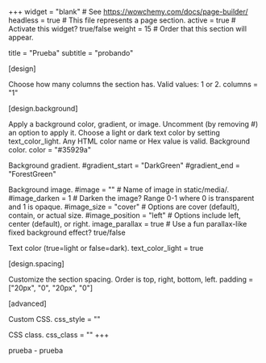 +++ widget = "blank" # See https://wowchemy.com/docs/page-builder/ headless = true # This file represents a page section. active = true # Activate this widget? true/false weight = 15 # Order that this section will appear.

title = "Prueba" subtitle = "probando"

[design]

Choose how many columns the section has. Valid values: 1 or 2.
columns = "1"

[design.background]

Apply a background color, gradient, or image.
Uncomment (by removing #) an option to apply it.
Choose a light or dark text color by setting text_color_light.
Any HTML color name or Hex value is valid.
Background color.
color = "#35929a"

Background gradient.
#gradient_start = "DarkGreen" #gradient_end = "ForestGreen"

Background image.
#image = "" # Name of image in static/media/. #image_darken = 1 # Darken the image? Range 0-1 where 0 is transparent and 1 is opaque. #image_size = "cover" # Options are cover (default), contain, or actual size. #image_position = "left" # Options include left, center (default), or right. image_parallax = true # Use a fun parallax-like fixed background effect? true/false

Text color (true=light or false=dark).
text_color_light = true

[design.spacing]

Customize the section spacing. Order is top, right, bottom, left.
padding = ["20px", "0", "20px", "0"]

[advanced]

Custom CSS.
css_style = ""

CSS class.
css_class = "" +++

prueba - prueba
